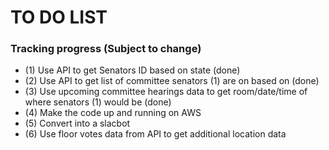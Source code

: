 # TO DO LIST
### Tracking progress (Subject to change)

* (1) Use API to get Senators ID based on state (done)
* (2) Use API to get list of committee senators (1) are on based on (done)
* (3) Use upcoming committee hearings data to get room/date/time of where senators (1) would be (done)
* (4) Make the code up and running on AWS
* (5) Convert into a slacbot
* (6) Use floor votes data from API to get additional location data

